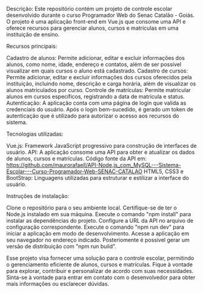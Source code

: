 Descrição: Este repositório contém um projeto de controle escolar desenvolvido durante o curso Programador Web do Senac Catalão - Goiás. O projeto é uma aplicação front-end em Vue.js que consome uma API e oferece recursos para gerenciar alunos, cursos e matrículas em uma instituição de ensino.

Recursos principais:

Cadastro de alunos: Permite adicionar, editar e excluir informações dos alunos, como nome, idade, endereço e contatos, além de ser possível visualizar em quais cursos o aluno está cadastrado. Cadastro de cursos: Permite adicionar, editar e excluir informações dos cursos oferecidos pela instituição, incluindo nome, descrição e carga horária, além de visualizar os alunos matrículados por curso. Controle de matrículas: Permite matricular alunos em cursos específicos, registrando a data de matrícula e status. Autenticação: A aplicação conta com uma página de login que valida as credenciais do usuário. Após o login bem-sucedido, é gerado um token de autenticação que é utilizado para autorizar o acesso aos recursos do sistema.

Tecnologias utilizadas:

Vue.js: Framework JavaScript progressivo para construção de interfaces de usuário. API: A aplicação consome uma API para obter e atualizar os dados de alunos, cursos e matrículas. Código fonte da API em: https://github.com/maurorafaell/API-Node.js_com_MySQL---Sistema-Escolar---Curso-Programador-Web-SENAC-CATALAO HTML5, CSS3 e BootStrap: Linguagens utilizadas para estruturar e estilizar a interface do usuário.

Instruções de instalação:

Clone o repositório para o seu ambiente local. Certifique-se de ter o Node.js instalado em sua máquina. Execute o comando "npm install" para instalar as dependências do projeto. Configure a URL da API no arquivo de configuração correspondente. Execute o comando "npm run dev" para iniciar a aplicação em modo de desenvolvimento. Acesse a aplicação em seu navegador no endereço indicado. Posteriomente é possível gerar um versão de distribuição com "npm run build".

Esse projeto visa fornecer uma solução para o controle escolar, permitindo o gerenciamento eficiente de alunos, cursos e matrículas. Fique à vontade para explorar, contribuir e personalizar de acordo com suas necessidades. Sinta-se à vontade para entrar em contato com o desenvolvedor para obter mais informações ou esclarecer dúvidas.
